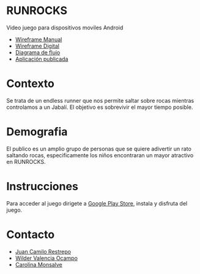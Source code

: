 # RUNROCKS

Video juego para dispositivos moviles Android

- [Wireframe Manual](https://upbeduco-my.sharepoint.com/:b:/g/personal/wilder_valencia_upb_edu_co/EXxRaX8PehhLjxBawpw6HBMBPQ5FQk81FAQjbFeh-H0FVA?e=2niyGQ)
- [Wireframe Digital](https://www.figma.com/file/Tg9i5cYrWfqAwusWl7MyyX/Proyecto-C?node-id=28%3A0)
- [Diagrama de flujo](https://www.figma.com/proto/Tg9i5cYrWfqAwusWl7MyyX/Proyecto-C?node-id=19%3A8793&scaling=min-zoom&page-id=2%3A9118)
- [Aplicación publicada]() 

# Contexto
Se trata de un endless runner que nos permite saltar sobre rocas mientras controlamos a un Jabalí. El objetivo es sobrevivir el mayor tiempo posible.

# Demografia
El publico es un amplio grupo de personas que se quiere adivertir un rato saltando rocas, especificamente los niños encontraran un mayor atractivo en RUNROCKS.

# Instrucciones
Para acceder al juego dirigete a [Google Play Store](), instala y disfruta del juego.

# Contacto
- [Juan Camilo Restrepo](https://github.com/JCamiloRpo)
- [Wilder Valencia Ocampo](https://github.com/wilder3756)
- [Carolina Monsalve](https://github.com/CarolinaMons)
